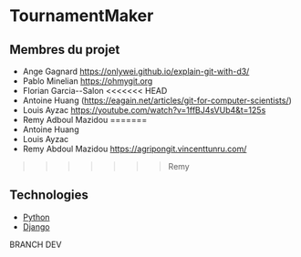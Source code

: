 # TournamentMaker

## Membres du projet 

- Ange Gagnard https://onlywei.github.io/explain-git-with-d3/
- Pablo Minelian https://ohmygit.org
- Florian Garcia--Salon
<<<<<<< HEAD
- Antoine Huang (https://eagain.net/articles/git-for-computer-scientists/)
- Louis Ayzac https://youtube.com/watch?v=1ffBJ4sVUb4&t=125s
- Remy Adboul Mazidou
=======
- Antoine Huang
- Louis Ayzac   
- Remy Abdoul Mazidou https://agripongit.vincenttunru.com/
>>>>>>> Remy

## Technologies 

- [Python](https://docs.python.org)
- [Django](http://django.org)

BRANCH DEV 
